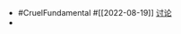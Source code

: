 - #CruelFundamental #[[2022-08-19]] [讨论](https://github.com/CYZH1307/CruelFundamental/tree/main/homework/202208/19)
-